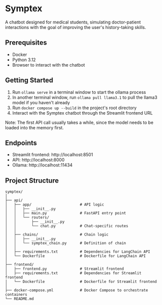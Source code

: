 # Symptex

A chatbot designed for medical students, simulating doctor-patient interactions with the goal of improving the user's
history-taking skills.

## Prerequisites

* Docker
* Python 3.12
* Browser to interact with the chatbot

## Getting Started

1. Run `ollama serve` in a terminal window to start the ollama process
2. In another terminal window, run `ollama pull llama3.1` to pull the llama3 model if you haven't already
3. Run `docker compose up --build` in the project's root directory
4. Interact with the Symptex chatbot through the Streamlit frontend URL

Note: The first API call usually takes a while, since the model needs to be loaded into the memory first.

## Endpoints

* Streamlit frontend: http://localhost:8501
* API: http://localhost:8000
* Ollama: http://localhost:11434

## Project Structure

```
symptex/
│
├── api/
│   ├── app/                      # API logic
│   │   ├── __init__.py
│   │   ├── main.py               # FastAPI entry point
│   │   └── routers/
│   │       ├── __init__.py
│   │       └── chat.py           # Chat-specific routes
│   │
│   ├── chains/                   # Chain logic
│   │   ├── __init__.py
│   │   └── symptex_chain.py      # Definition of chain
│   │
│   ├── requirements.txt          # Dependencies for LangChain API
│   └── Dockerfile                # Dockerfile for LangChain API
│
├── frontend/
│   ├── frontend.py               # Streamlit frontend
│   ├── requirements.txt          # Dependencies for Streamlit frontend
│   └── Dockerfile                # Dockerfile for Streamlit frontend
│
├── docker-compose.yml            # Docker Compose to orchestrate containers
└── README.md
```

